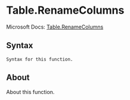 ---
---

# Table.RenameColumns

Microsoft Docs: [Table.RenameColumns](https://docs.microsoft.com/en-us/powerquery-m/table-renamecolumns)

## Syntax

```
Syntax for this function.
```

## About

About this function.

